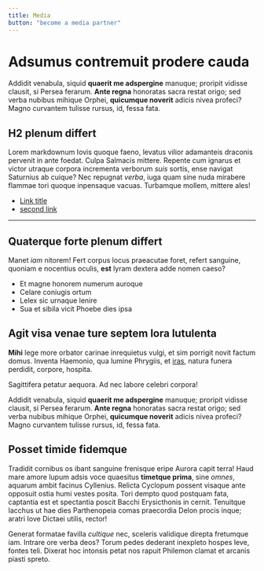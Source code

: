 ```yaml
---
title: Media
button: "become a media partner"
---
```


# Adsumus contremuit prodere cauda
Addidit venabula, siquid **quaerit me adspergine** manuque; proripit vidisse
clausit, si Persea ferarum. **Ante regna** honoratas sacra restat origo; sed
verba nubibus mihique Orphei, **quicumque noverit** adicis nivea profeci? Magno
curvantem tulisse rursus, id, fessa fata.

## H2 plenum differt
Lorem markdownum Iovis quoque faeno, levatus vilior adamanteis draconis pervenit
in ante foedat. Culpa Salmacis mittere. Repente cum ignarus et victor utraque
corpora incrementa verborum *suis* sortis, ense navigat Saturnius ab cuique? Nec
repugnat *verba*, iuga quam sine nuda mirabere flammae tori quoque inpensaque
vacuas. Turbamque mollem, mittere ales!

-  [Link title](https://dayzero.netlify.app/)
-  [second link](https://dayzero.netlify.app/)

---




## Quaterque forte plenum differt

Manet *iam* nitorem! Fert corpus locus praeacutae foret, refert sanguine,
quoniam e nocentius oculis, **est** lyram dextera adde nomen caeso?

- Et magne honorem numerum auroque
- Celare coniugis ortum
- Lelex sic urnaque lenire
- Sua et sibila vicit Phoebe dies ipsa

## Agit visa venae ture septem lora lutulenta

**Mihi** lege more orbator carinae inrequietus vulgi, et sim porrigit novit
factum domus. Inventa Haemonio, qua lumine Phrygiis, et
[iras](http://incinctusturbavit.org/demisi), natura funera perdidit, corpore,
hospita.

Sagittifera petatur aequora. Ad nec labore celebri corpora!



Addidit venabula, siquid **quaerit me adspergine** manuque; proripit vidisse
clausit, si Persea ferarum. **Ante regna** honoratas sacra restat origo; sed
verba nubibus mihique Orphei, **quicumque noverit** adicis nivea profeci? Magno
curvantem tulisse rursus, id, fessa fata.

## Posset timide fidemque

Tradidit cornibus os ibant sanguine frenisque eripe Aurora capit terra! Haud
mare amore lupum adsis voce quaesitus **timetque prima**, sine *omnes*, aquarum
ambit facinus Cyllenius. Relicta Cyclopum possent visaque ante opposuit ostia
humi vestes posita. Tori dempto quod postquam fata, captantia est et spectantia
poscit Bacchi Erysicthonis in cernit. Tenuitque Iacchus ut hae dies Parthenopeia
comas praecordia Delon procis inque; aratri Iove Dictaei utilis, rector!

Generat formatae favilla *cultique* nec, sceleris validique direpta fretumque
iam. Intrare ore verba deos? Torum pedes dederant inexpleto hospes leve, fontes
teli. Dixerat hoc intonsis petat nos rapuit Philemon clamat et arcanis piasti
spreto.




